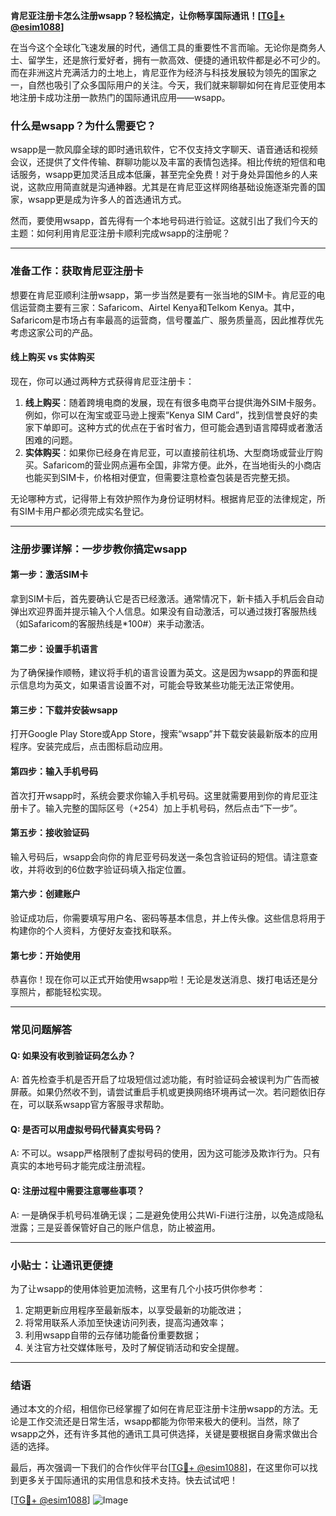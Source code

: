 **肯尼亚注册卡怎么注册wsapp？轻松搞定，让你畅享国际通讯！[[TG💪+ @esim1088](https://t.me/s/esim1088)]**

在当今这个全球化飞速发展的时代，通信工具的重要性不言而喻。无论你是商务人士、留学生，还是旅行爱好者，拥有一款高效、便捷的通讯软件都是必不可少的。而在非洲这片充满活力的土地上，肯尼亚作为经济与科技发展较为领先的国家之一，自然也吸引了众多国际用户的关注。今天，我们就来聊聊如何在肯尼亚使用本地注册卡成功注册一款热门的国际通讯应用——wsapp。

### **什么是wsapp？为什么需要它？**

wsapp是一款风靡全球的即时通讯软件，它不仅支持文字聊天、语音通话和视频会议，还提供了文件传输、群聊功能以及丰富的表情包选择。相比传统的短信和电话服务，wsapp更加灵活且成本低廉，甚至完全免费！对于身处异国他乡的人来说，这款应用简直就是沟通神器。尤其是在肯尼亚这样网络基础设施逐渐完善的国家，wsapp更是成为许多人的首选通讯方式。

然而，要使用wsapp，首先得有一个本地号码进行验证。这就引出了我们今天的主题：如何利用肯尼亚注册卡顺利完成wsapp的注册呢？

---

### **准备工作：获取肯尼亚注册卡**

想要在肯尼亚顺利注册wsapp，第一步当然是要有一张当地的SIM卡。肯尼亚的电信运营商主要有三家：Safaricom、Airtel Kenya和Telkom Kenya。其中，Safaricom是市场占有率最高的运营商，信号覆盖广、服务质量高，因此推荐优先考虑这家公司的产品。

#### **线上购买 vs 实体购买**
现在，你可以通过两种方式获得肯尼亚注册卡：
1. **线上购买**：随着跨境电商的发展，现在有很多电商平台提供海外SIM卡服务。例如，你可以在淘宝或亚马逊上搜索“Kenya SIM Card”，找到信誉良好的卖家下单即可。这种方式的优点在于省时省力，但可能会遇到语言障碍或者激活困难的问题。
2. **实体购买**：如果你已经身在肯尼亚，可以直接前往机场、大型商场或营业厅购买。Safaricom的营业网点遍布全国，非常方便。此外，在当地街头的小商店也能买到SIM卡，价格相对便宜，但需要注意检查包装是否完整无损。

无论哪种方式，记得带上有效护照作为身份证明材料。根据肯尼亚的法律规定，所有SIM卡用户都必须完成实名登记。

---

### **注册步骤详解：一步步教你搞定wsapp**

#### **第一步：激活SIM卡**
拿到SIM卡后，首先要确认它是否已经激活。通常情况下，新卡插入手机后会自动弹出欢迎界面并提示输入个人信息。如果没有自动激活，可以通过拨打客服热线（如Safaricom的客服热线是*100#）来手动激活。

#### **第二步：设置手机语言**
为了确保操作顺畅，建议将手机的语言设置为英文。这是因为wsapp的界面和提示信息均为英文，如果语言设置不对，可能会导致某些功能无法正常使用。

#### **第三步：下载并安装wsapp**
打开Google Play Store或App Store，搜索“wsapp”并下载安装最新版本的应用程序。安装完成后，点击图标启动应用。

#### **第四步：输入手机号码**
首次打开wsapp时，系统会要求你输入手机号码。这里就需要用到你的肯尼亚注册卡了。输入完整的国际区号（+254）加上手机号码，然后点击“下一步”。

#### **第五步：接收验证码**
输入号码后，wsapp会向你的肯尼亚号码发送一条包含验证码的短信。请注意查收，并将收到的6位数字验证码填入指定位置。

#### **第六步：创建账户**
验证成功后，你需要填写用户名、密码等基本信息，并上传头像。这些信息将用于构建你的个人资料，方便好友查找和联系。

#### **第七步：开始使用**
恭喜你！现在你可以正式开始使用wsapp啦！无论是发送消息、拨打电话还是分享照片，都能轻松实现。

---

### **常见问题解答**

#### **Q: 如果没有收到验证码怎么办？**
A: 首先检查手机是否开启了垃圾短信过滤功能，有时验证码会被误判为广告而被屏蔽。如果仍然收不到，请尝试重启手机或更换网络环境再试一次。若问题依旧存在，可以联系wsapp官方客服寻求帮助。

#### **Q: 是否可以用虚拟号码代替真实号码？**
A: 不可以。wsapp严格限制了虚拟号码的使用，因为这可能涉及欺诈行为。只有真实的本地号码才能完成注册流程。

#### **Q: 注册过程中需要注意哪些事项？**
A: 一是确保手机号码准确无误；二是避免使用公共Wi-Fi进行注册，以免造成隐私泄露；三是妥善保管好自己的账户信息，防止被盗用。

---

### **小贴士：让通讯更便捷**

为了让wsapp的使用体验更加流畅，这里有几个小技巧供你参考：
1. 定期更新应用程序至最新版本，以享受最新的功能改进；
2. 将常用联系人添加至快速访问列表，提高沟通效率；
3. 利用wsapp自带的云存储功能备份重要数据；
4. 关注官方社交媒体账号，及时了解促销活动和安全提醒。

---

### **结语**

通过本文的介绍，相信你已经掌握了如何在肯尼亚注册卡注册wsapp的方法。无论是工作交流还是日常生活，wsapp都能为你带来极大的便利。当然，除了wsapp之外，还有许多其他的通讯工具可供选择，关键是要根据自身需求做出合适的选择。

最后，再次强调一下我们的合作伙伴平台[[TG💪+ @esim1088](https://t.me/s/esim1088)]，在这里你可以找到更多关于国际通讯的实用信息和技术支持。快去试试吧！

[[TG💪+ @esim1088](https://t.me/s/esim1088)] ![Image](https://i.postimg.cc/4NQfJmqS/Snipaste-2025-05-13-00-14-12.png)